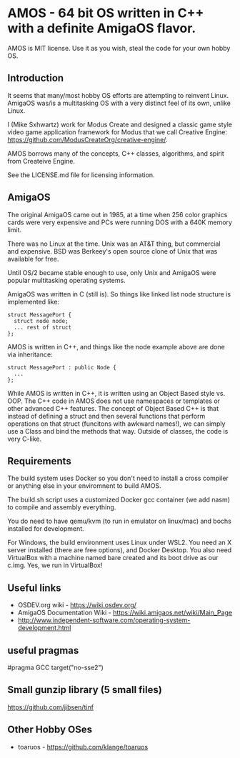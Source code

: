 # AMOS - 64 bit OS written in C++ with a definite AmigaOS flavor.

AMOS is MIT license.  Use it as you wish, steal the code for your own hobby OS.

## Introduction

It seems that many/most hobby OS efforts are attempting to reinvent Linux.  AmigaOS was/is a multitasking OS with a very distinct feel of its own, unlike Linux.

I (Mike Sxhwartz) work for Modus Create and designed a classic game style video game application framework for Modus that we call Creative Engine: https://github.com/ModusCreateOrg/creative-engine/.

AMOS borrows many of the concepts, C++ classes, algorithms, and spirit from Createive Engine.

See the LICENSE.md file for licensing information.

## AmigaOS

The original AmigaOS came out in 1985, at a time when 256 color graphics cards were very expensive and PCs were running DOS with a 640K memory limit.  

There was no Linux at the time.  Unix was an AT&T thing, but commercial and expensive.  BSD was Berkeey's open source clone of Unix that was available for free.  

Until OS/2 became stable enough to use, only Unix and AmigaOS were popular multitasking operating systems.

AmigaOS was written in C (still is).  So things like linked list node structure is implemented like:

```
struct MessagePort {
  struct node node;
  ... rest of struct
};
```

AMOS is written in C++, and things like the node example above are done via inheritance:
```
struct MessagePort : public Node {
  ...
};
```

While AMOS is written in C++, it is written using an Object Based style vs. OOP.  The C++ code in AMOS does not use namespaces or templates or other advanced C++ features.  The concept of Object Based C++ is that instead of defining a struct and then several functions that perform operations on that struct (funcitons with awkward names!), we can simply use a Class and bind the methods that way.  Outside of classes, the code is very C-like.

## Requirements

The build system uses Docker so you don't need to install a cross compiler or anything else in your enviromnent to build AMOS.

The build.sh script uses a customized Docker gcc container (we add nasm) to compile and assembly everything.

You do need to have qemu/kvm (to run in emulator on linux/mac) and bochs installed for development.

For Windows, the build environment uses Linux under WSL2.  You need an X server installed (there are free options), and Docker Desktop.  You also need VirtualBox with a machine named bare created and its boot drive as our c.img.  Yes, we run in VirtualBox!


## Useful links
* OSDEV.org wiki - https://wiki.osdev.org/
* AmigaOS Documentation Wiki - https://wiki.amigaos.net/wiki/Main_Page
* http://www.independent-software.com/operating-system-development.html  

## useful pragmas
#pragma GCC target("no-sse2")

## Small gunzip library (5 small files)
https://github.com/jibsen/tinf

## Other Hobby OSes

* toaruos - https://github.com/klange/toaruos
